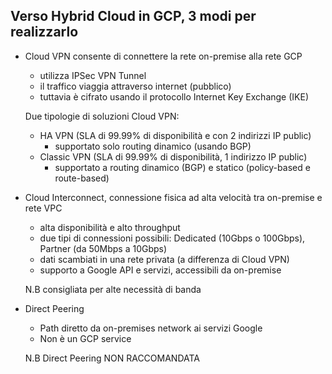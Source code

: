 ## Verso Hybrid Cloud in GCP, 3 modi per realizzarlo
- Cloud VPN consente di connettere la rete on-premise alla rete GCP
    - utilizza IPSec VPN Tunnel
    - il traffico viaggia attraverso internet (pubblico)
    - tuttavia è cifrato usando il protocollo Internet Key Exchange (IKE)

    Due tipologie di soluzioni Cloud VPN:

    - HA VPN (SLA di 99.99% di disponibilità e con 2 indirizzi IP public)
        - supportato solo routing dinamico (usando BGP)
    - Classic VPN (SLA di 99.99% di disponibilità, 1 indirizzo IP public)
        - supportato a routing dinamico (BGP) e statico (policy-based e route-based)

-   Cloud Interconnect, connessione fisica ad alta velocità tra on-premise e rete VPC 
    - alta disponibilità e alto throughput
    - due tipi di connessioni possibili: Dedicated (10Gbps o 100Gbps), Partner (da 50Mbps a 10Gbps)
    - dati scambiati in una rete privata (a differenza di Cloud VPN)
    - supporto a Google API e servizi, accessibili da on-premise

    N.B consigliata per alte necessità di banda

-   Direct Peering 
    - Path diretto da on-premises network ai servizi Google
    - Non è un GCP service
 
    N.B Direct Peering NON RACCOMANDATA 
